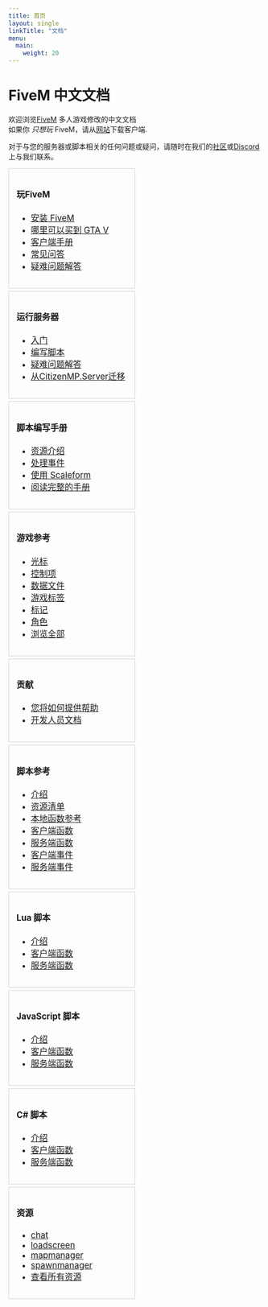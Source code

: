 ```yaml
---
title: 首页
layout: single
linkTitle: "文档"
menu:
  main:
    weight: 20
---
```


FiveM 中文文档
===================

欢迎浏览[FiveM][home] 多人游戏修改的中文文档 <br/>
如果你 _只想玩_ FiveM，请从[网站][home]下载客户端.

对于与您的服务器或脚本相关的任何问题或疑问，请随时在我们的[社区][forum]或[Discord][discord]上与我们联系。

<div style="font-size: 0;">
  <div style="width: 50%; vertical-align: top; display: inline-block; font-size: 1.05rem; padding-right: 5px;">
    <div style="border: 1px solid lightgray; padding: 15px; margin-bottom: 5px;">
      <h4>玩FiveM</h4>
      <ul>
        <li><a href="/docs/client-manual/installing-fivem">安装 FiveM</a></li>
        <li><a href="/docs/client-manual/where-to-buy-gtav">哪里可以买到 GTA V</a></li>
        <li><a href="/docs/client-manual">客户端手册</a></li>
        <li><a href="/docs/support/client-faq">常见问答</a></li>
        <li><a href="/docs/support/client-issues">疑难问题解答</a></li>
      </ul>
    </div>
    <div style="border: 1px solid lightgray; padding: 15px; margin-bottom: 5px;">
      <h4>运行服务器</h4>
      <ul>
        <li><a href="/docs/server-manual/setting-up-a-server">入门</a></li>
        <li><a href="/docs/scripting-manual/introduction">编写脚本</a></li>
        <li><a href="/docs/support/server-issues">疑难问题解答</a></li>
        <li><a href="/docs/server-manual/migrating-from-citmp">从CitizenMP.Server迁移</a></li>
      </ul>
    </div>
    <div style="border: 1px solid lightgray; padding: 15px; margin-bottom: 5px;">
      <h4>脚本编写手册</h4>
      <ul>
        <li><a href="/docs/scripting-manual/introduction/introduction-to-resources">资源介绍</a></li>
        <!-- <li><a href="/docs/scripting-manual/debugging-scripts">调试脚本</a></li> -->
        <!-- <li><a href="/docs/scripting-manual/creating-a-custom-loadscreen">创建一个自定义的加载界面</a></li> -->
        <li><a href="/docs/scripting-manual/working-with-events">处理事件</a></li>
        <!-- <li><a href="/docs/scripting-manual/using-nui">使用 NUI</a></li> -->
        <!-- <li><a href="/docs/scripting-manual/using-dui">使用 DUI</a></li> -->
        <li><a href="/docs/scripting-manual/using-scaleform">使用 Scaleform</a></li>
        <li><a href="/docs/scripting-manual">阅读完整的手册</a></li>
      </ul>
    </div>
    <div style="border: 1px solid lightgray; padding: 15px; margin-bottom: 5px;">
      <h4>游戏参考</h4>
      <ul>
        <li><a href="/docs/game-references/blips">光标</a></li>
        <li><a href="/docs/game-references/controls">控制项</a></li>
        <li><a href="/docs/game-references/data-files">数据文件</a></li>
        <li><a href="/docs/game-references/gamer-tags">游戏标签</a></li>
        <li><a href="/docs/game-references/markers">标记</a></li>
        <li><a href="/docs/game-references/ped-models">角色</a></li>
        <li><a href="/docs/game-references">浏览全部</a></li>
      </ul>
    </div>
    <div style="border: 1px solid lightgray; padding: 15px; margin-bottom: 5px;">
      <h4>贡献</h4>
      <ul>
        <li><a href="/docs/contributing/how-you-can-help">您将如何提供帮助</a></li>
        <li><a href="/docs/developers/">开发人员文档</a></li>
      </ul>
    </div>
  </div>
  <div style="width: 50%; vertical-align: top; display: inline-block; font-size: 1.05rem;">
    <div style="border: 1px solid lightgray; padding: 15px; margin-bottom: 5px;">
      <h4>脚本参考</h4>
      <ul>
        <li><a href="/docs/scripting-manual/introduction">介绍</a></li>
        <li><a href="/docs/scripting-reference/resource-manifest/resource-manifest">资源清单</a></li>
        <li><a href="https://runtime.fivem.net/doc/reference.html" target="_blank">本地函数参考</a></li>
        <li><a href="/docs/scripting-reference/client-functions">客户端函数</a></li>
        <li><a href="/docs/scripting-reference/server-functions">服务端函数</a></li>
        <!-- <li><a href="/docs/scripting-reference/useful-functions">有用的函数</a></li> -->
        <li><a href="/docs/scripting-reference/events/client-events">客户端事件</a></li>
        <li><a href="/docs/scripting-reference/events/server-events">服务端事件</a></li>
      </ul>
    </div>
    <div style="border: 1px solid lightgray; padding: 15px; margin-bottom: 5px;">
      <h4>Lua 脚本</h4>
      <ul>
        <li><a href="/docs/scripting-manual/runtimes/lua">介绍</a></li>
        <li><a href="/docs/scripting-reference/runtimes/lua/client-functions">客户端函数</a></li>
        <li><a href="/docs/scripting-reference/runtimes/lua/server-functions">服务端函数</a></li>
      </ul>
    </div>
    <div style="border: 1px solid lightgray; padding: 15px; margin-bottom: 5px;">
      <h4>JavaScript 脚本</h4>
      <ul>
        <li><a href="/docs/scripting-manual/runtimes/javascript">介绍</a></li>
        <li><a href="/docs/scripting-reference/runtimes/javascript/client-functions">客户端函数</a></li>
        <li><a href="/docs/scripting-reference/runtimes/javascript/server-functions">服务端函数</a></li>
      </ul>
    </div>
    <div style="border: 1px solid lightgray; padding: 15px; margin-bottom: 5px;">
      <h4>C# 脚本</h4>
      <ul>
        <li><a href="/docs/scripting-manual/runtimes/csharp">介绍</a></li>
        <li><a href="/docs/scripting-reference/runtimes/csharp/client-functions">客户端函数</a></li>
        <li><a href="/docs/scripting-reference/runtimes/csharp/server-functions">服务端函数</a></li>
      </ul>
    </div>
    <div style="border: 1px solid lightgray; padding: 15px; margin-bottom: 5px;">
      <h4>资源</h4>
      <ul>
        <li><a href="/docs/resources/chat">chat</a></li>
        <li><a href="/docs/resources/loadscreen">loadscreen</a></li>
        <li><a href="/docs/resources/mapmanager">mapmanager</a></li>
        <li><a href="/docs/resources/spawnmanager">spawnmanager</a></li>
        <li><a href="/docs/resources">查看所有资源</a></li>
      </ul>
    </div>
  </div>
</div>

[home]: https://fivem.net
[forum]: https://forum.cfx.re
[discord]: https://discord.gg/fivem
